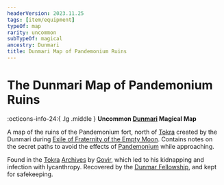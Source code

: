 ```yaml
---
headerVersion: 2023.11.25
tags: [item/equipment]
typeOf: map
rarity: uncommon
subTypeOf: magical
ancestry: Dunmari
title: Dunmari Map of Pandemonium Ruins
---
```

# The Dunmari Map of Pandemonium Ruins
:octicons-info-24:{ .lg .middle } **Uncommon [Dunmari](<../../../gazetteer/greater-dunmar/realms/dunmar/dunmar.md>) Magical Map**  

A map of the ruins of the Pandemonium fort, north of [Tokra](<../../../gazetteer/greater-dunmar/realms/dunmar/central-dunmar/tokra/tokra.md>) created by the Dunmari during [Exile of Fraternity of the Empty Moon](<../../../events/1600s/exile-of-fraternity-of-the-empty-moon.md>). Contains notes on the secret paths to avoid the effects of [Pandemonium](<../../../cosmology/spiritual-realms/pandemonium.md>) while approaching.

Found in the [Tokra](<../../../gazetteer/greater-dunmar/realms/dunmar/central-dunmar/tokra/tokra.md>) [Archives](<../../../gazetteer/greater-dunmar/realms/dunmar/central-dunmar/tokra/archives.md>) by [Govir](<../../../people/dunmari/govir.md>), which led to his kidnapping and infection with lycanthropy. Recovered by the [Dunmar Fellowship](<../../../people/pcs/dunmar-fellowship/dunmar-fellowship.md>), and kept for safekeeping.



